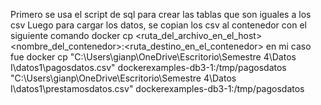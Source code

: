 Primero se usa el script de sql para crear las tablas que son iguales a los csv
Luego para cargar los datos, se copian los csv al contenedor con el siguiente comando
  docker cp <ruta_del_archivo_en_el_host> <nombre_del_contenedor>:<ruta_destino_en_el_contenedor>
  en mi caso fue docker cp "C:\Users\gianp\OneDrive\Escritorio\Semestre 4\Datos I\datos1\pagosdatos.csv" dockerexamples-db3-1:/tmp/pagosdatos
                            "C:\Users\gianp\OneDrive\Escritorio\Semestre 4\Datos I\datos1\prestamosdatos.csv" dockerexamples-db3-1:/tmp/pagosdatos
